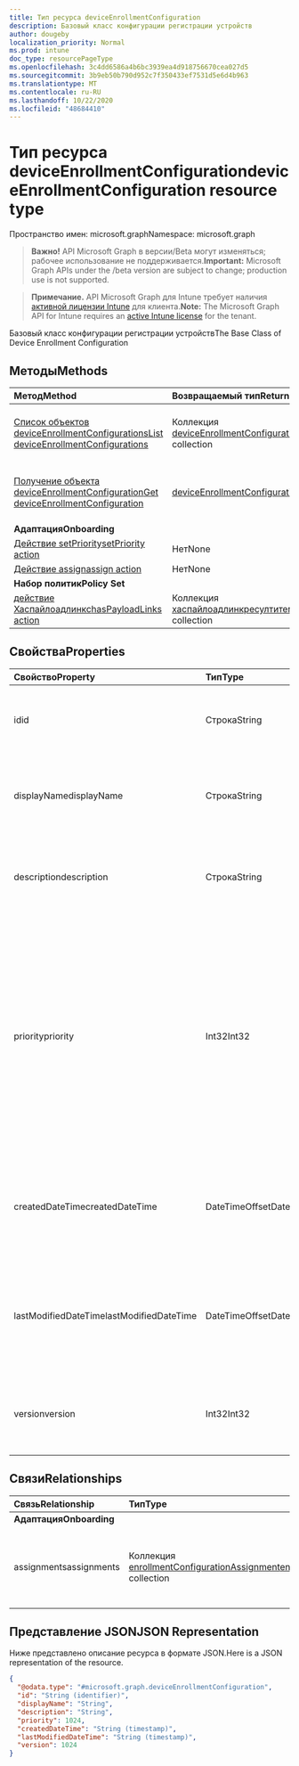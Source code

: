 ```yaml
---
title: Тип ресурса deviceEnrollmentConfiguration
description: Базовый класс конфигурации регистрации устройств
author: dougeby
localization_priority: Normal
ms.prod: intune
doc_type: resourcePageType
ms.openlocfilehash: 3c4dd6586a4b6bc3939ea4d918756670cea027d5
ms.sourcegitcommit: 3b9eb50b790d952c7f350433ef7531d5e6d4b963
ms.translationtype: MT
ms.contentlocale: ru-RU
ms.lasthandoff: 10/22/2020
ms.locfileid: "48684410"
---
```

# <a name="deviceenrollmentconfiguration-resource-type"></a><span data-ttu-id="f4abd-103">Тип ресурса deviceEnrollmentConfiguration</span><span class="sxs-lookup"><span data-stu-id="f4abd-103">deviceEnrollmentConfiguration resource type</span></span>

<span data-ttu-id="f4abd-104">Пространство имен: microsoft.graph</span><span class="sxs-lookup"><span data-stu-id="f4abd-104">Namespace: microsoft.graph</span></span>

> <span data-ttu-id="f4abd-105">**Важно!** API Microsoft Graph в версии/Beta могут изменяться; рабочее использование не поддерживается.</span><span class="sxs-lookup"><span data-stu-id="f4abd-105">**Important:** Microsoft Graph APIs under the /beta version are subject to change; production use is not supported.</span></span>

> <span data-ttu-id="f4abd-106">**Примечание.** API Microsoft Graph для Intune требует наличия [активной лицензии Intune](https://go.microsoft.com/fwlink/?linkid=839381) для клиента.</span><span class="sxs-lookup"><span data-stu-id="f4abd-106">**Note:** The Microsoft Graph API for Intune requires an [active Intune license](https://go.microsoft.com/fwlink/?linkid=839381) for the tenant.</span></span>

<span data-ttu-id="f4abd-107">Базовый класс конфигурации регистрации устройств</span><span class="sxs-lookup"><span data-stu-id="f4abd-107">The Base Class of Device Enrollment Configuration</span></span>

## <a name="methods"></a><span data-ttu-id="f4abd-108">Методы</span><span class="sxs-lookup"><span data-stu-id="f4abd-108">Methods</span></span>
|<span data-ttu-id="f4abd-109">Метод</span><span class="sxs-lookup"><span data-stu-id="f4abd-109">Method</span></span>|<span data-ttu-id="f4abd-110">Возвращаемый тип</span><span class="sxs-lookup"><span data-stu-id="f4abd-110">Return Type</span></span>|<span data-ttu-id="f4abd-111">Описание</span><span class="sxs-lookup"><span data-stu-id="f4abd-111">Description</span></span>|
|:---|:---|:---|
|[<span data-ttu-id="f4abd-112">Список объектов deviceEnrollmentConfigurations</span><span class="sxs-lookup"><span data-stu-id="f4abd-112">List deviceEnrollmentConfigurations</span></span>](../api/intune-shared-deviceenrollmentconfiguration-list.md)|<span data-ttu-id="f4abd-113">Коллекция [deviceEnrollmentConfiguration](../resources/intune-shared-deviceenrollmentconfiguration.md)</span><span class="sxs-lookup"><span data-stu-id="f4abd-113">[deviceEnrollmentConfiguration](../resources/intune-shared-deviceenrollmentconfiguration.md) collection</span></span>|<span data-ttu-id="f4abd-114">Список свойств и связей объектов [deviceEnrollmentConfiguration](../resources/intune-shared-deviceenrollmentconfiguration.md).</span><span class="sxs-lookup"><span data-stu-id="f4abd-114">List properties and relationships of the [deviceEnrollmentConfiguration](../resources/intune-shared-deviceenrollmentconfiguration.md) objects.</span></span>|
|[<span data-ttu-id="f4abd-115">Получение объекта deviceEnrollmentConfiguration</span><span class="sxs-lookup"><span data-stu-id="f4abd-115">Get deviceEnrollmentConfiguration</span></span>](../api/intune-shared-deviceenrollmentconfiguration-get.md)|[<span data-ttu-id="f4abd-116">deviceEnrollmentConfiguration</span><span class="sxs-lookup"><span data-stu-id="f4abd-116">deviceEnrollmentConfiguration</span></span>](../resources/intune-shared-deviceenrollmentconfiguration.md)|<span data-ttu-id="f4abd-117">Чтение свойств и связей объекта [deviceEnrollmentConfiguration](../resources/intune-shared-deviceenrollmentconfiguration.md).</span><span class="sxs-lookup"><span data-stu-id="f4abd-117">Read properties and relationships of the [deviceEnrollmentConfiguration](../resources/intune-shared-deviceenrollmentconfiguration.md) object.</span></span>|
|<span data-ttu-id="f4abd-118">**Адаптация**</span><span class="sxs-lookup"><span data-stu-id="f4abd-118">**Onboarding**</span></span>|
|[<span data-ttu-id="f4abd-119">Действие setPriority</span><span class="sxs-lookup"><span data-stu-id="f4abd-119">setPriority action</span></span>](../api/intune-shared-deviceenrollmentconfiguration-setpriority.md)|<span data-ttu-id="f4abd-120">Нет</span><span class="sxs-lookup"><span data-stu-id="f4abd-120">None</span></span>|<span data-ttu-id="f4abd-121">Н/Д</span><span class="sxs-lookup"><span data-stu-id="f4abd-121">Not yet documented</span></span>|
|[<span data-ttu-id="f4abd-122">Действие assign</span><span class="sxs-lookup"><span data-stu-id="f4abd-122">assign action</span></span>](../api/intune-shared-deviceenrollmentconfiguration-assign.md)|<span data-ttu-id="f4abd-123">Нет</span><span class="sxs-lookup"><span data-stu-id="f4abd-123">None</span></span>|<span data-ttu-id="f4abd-124">Н/Д</span><span class="sxs-lookup"><span data-stu-id="f4abd-124">Not yet documented</span></span>|
|<span data-ttu-id="f4abd-125">**Набор политик**</span><span class="sxs-lookup"><span data-stu-id="f4abd-125">**Policy Set**</span></span>|
|[<span data-ttu-id="f4abd-126">действие Хаспайлоадлинкс</span><span class="sxs-lookup"><span data-stu-id="f4abd-126">hasPayloadLinks action</span></span>](../api/intune-shared-deviceenrollmentconfiguration-haspayloadlinks.md)|<span data-ttu-id="f4abd-127">Коллекция [хаспайлоадлинкресултитем](../resources/intune-policyset-haspayloadlinkresultitem.md)</span><span class="sxs-lookup"><span data-stu-id="f4abd-127">[hasPayloadLinkResultItem](../resources/intune-policyset-haspayloadlinkresultitem.md) collection</span></span>|<span data-ttu-id="f4abd-128">Н/Д</span><span class="sxs-lookup"><span data-stu-id="f4abd-128">Not yet documented</span></span>|

## <a name="properties"></a><span data-ttu-id="f4abd-129">Свойства</span><span class="sxs-lookup"><span data-stu-id="f4abd-129">Properties</span></span>
|<span data-ttu-id="f4abd-130">Свойство</span><span class="sxs-lookup"><span data-stu-id="f4abd-130">Property</span></span>|<span data-ttu-id="f4abd-131">Тип</span><span class="sxs-lookup"><span data-stu-id="f4abd-131">Type</span></span>|<span data-ttu-id="f4abd-132">Описание</span><span class="sxs-lookup"><span data-stu-id="f4abd-132">Description</span></span>|
|:---|:---|:---|
|<span data-ttu-id="f4abd-133">id</span><span class="sxs-lookup"><span data-stu-id="f4abd-133">id</span></span>|<span data-ttu-id="f4abd-134">Строка</span><span class="sxs-lookup"><span data-stu-id="f4abd-134">String</span></span>|<span data-ttu-id="f4abd-135">Уникальный идентификатор для учетной записи</span><span class="sxs-lookup"><span data-stu-id="f4abd-135">Unique Identifier for the account</span></span>|
|<span data-ttu-id="f4abd-136">displayName</span><span class="sxs-lookup"><span data-stu-id="f4abd-136">displayName</span></span>|<span data-ttu-id="f4abd-137">Строка</span><span class="sxs-lookup"><span data-stu-id="f4abd-137">String</span></span>|<span data-ttu-id="f4abd-138">Отображаемое имя конфигурации регистрации устройств</span><span class="sxs-lookup"><span data-stu-id="f4abd-138">The display name of the device enrollment configuration</span></span>|
|<span data-ttu-id="f4abd-139">description</span><span class="sxs-lookup"><span data-stu-id="f4abd-139">description</span></span>|<span data-ttu-id="f4abd-140">Строка</span><span class="sxs-lookup"><span data-stu-id="f4abd-140">String</span></span>|<span data-ttu-id="f4abd-141">Описание конфигурации регистрации устройств</span><span class="sxs-lookup"><span data-stu-id="f4abd-141">The description of the device enrollment configuration</span></span>|
|<span data-ttu-id="f4abd-142">priority</span><span class="sxs-lookup"><span data-stu-id="f4abd-142">priority</span></span>|<span data-ttu-id="f4abd-143">Int32</span><span class="sxs-lookup"><span data-stu-id="f4abd-143">Int32</span></span>|<span data-ttu-id="f4abd-144">Priority используется, когда пользователь существует в нескольких группах, которым назначена Настройка регистрации.</span><span class="sxs-lookup"><span data-stu-id="f4abd-144">Priority is used when a user exists in multiple groups that are assigned enrollment configuration.</span></span> <span data-ttu-id="f4abd-145">Пользователи подчиняются только конфигурации с наименьшим значением приоритета.</span><span class="sxs-lookup"><span data-stu-id="f4abd-145">Users are subject only to the configuration with the lowest priority value.</span></span>|
|<span data-ttu-id="f4abd-146">createdDateTime</span><span class="sxs-lookup"><span data-stu-id="f4abd-146">createdDateTime</span></span>|<span data-ttu-id="f4abd-147">DateTimeOffset</span><span class="sxs-lookup"><span data-stu-id="f4abd-147">DateTimeOffset</span></span>|<span data-ttu-id="f4abd-148">Созданная Дата и время в формате UTC для конфигурации регистрации устройств</span><span class="sxs-lookup"><span data-stu-id="f4abd-148">Created date time in UTC of the device enrollment configuration</span></span>|
|<span data-ttu-id="f4abd-149">lastModifiedDateTime</span><span class="sxs-lookup"><span data-stu-id="f4abd-149">lastModifiedDateTime</span></span>|<span data-ttu-id="f4abd-150">DateTimeOffset</span><span class="sxs-lookup"><span data-stu-id="f4abd-150">DateTimeOffset</span></span>|<span data-ttu-id="f4abd-151">Дата и время последнего изменения конфигурации регистрации устройств в формате UTC</span><span class="sxs-lookup"><span data-stu-id="f4abd-151">Last modified date time in UTC of the device enrollment configuration</span></span>|
|<span data-ttu-id="f4abd-152">version</span><span class="sxs-lookup"><span data-stu-id="f4abd-152">version</span></span>|<span data-ttu-id="f4abd-153">Int32</span><span class="sxs-lookup"><span data-stu-id="f4abd-153">Int32</span></span>|<span data-ttu-id="f4abd-154">Версия конфигурации регистрации устройств</span><span class="sxs-lookup"><span data-stu-id="f4abd-154">The version of the device enrollment configuration</span></span>|

## <a name="relationships"></a><span data-ttu-id="f4abd-155">Связи</span><span class="sxs-lookup"><span data-stu-id="f4abd-155">Relationships</span></span>
|<span data-ttu-id="f4abd-156">Связь</span><span class="sxs-lookup"><span data-stu-id="f4abd-156">Relationship</span></span>|<span data-ttu-id="f4abd-157">Тип</span><span class="sxs-lookup"><span data-stu-id="f4abd-157">Type</span></span>|<span data-ttu-id="f4abd-158">Описание</span><span class="sxs-lookup"><span data-stu-id="f4abd-158">Description</span></span>|
|:---|:---|:---|
|<span data-ttu-id="f4abd-159">**Адаптация**</span><span class="sxs-lookup"><span data-stu-id="f4abd-159">**Onboarding**</span></span>|
|<span data-ttu-id="f4abd-160">assignments</span><span class="sxs-lookup"><span data-stu-id="f4abd-160">assignments</span></span>|<span data-ttu-id="f4abd-161">Коллекция [enrollmentConfigurationAssignment](../resources/intune-onboarding-enrollmentconfigurationassignment.md)</span><span class="sxs-lookup"><span data-stu-id="f4abd-161">[enrollmentConfigurationAssignment](../resources/intune-onboarding-enrollmentconfigurationassignment.md) collection</span></span>|<span data-ttu-id="f4abd-162">Список назначений групп для профиля конфигурации устройства</span><span class="sxs-lookup"><span data-stu-id="f4abd-162">The list of group assignments for the device configuration profile</span></span>|

## <a name="json-representation"></a><span data-ttu-id="f4abd-163">Представление JSON</span><span class="sxs-lookup"><span data-stu-id="f4abd-163">JSON Representation</span></span>
<span data-ttu-id="f4abd-164">Ниже представлено описание ресурса в формате JSON.</span><span class="sxs-lookup"><span data-stu-id="f4abd-164">Here is a JSON representation of the resource.</span></span>
<!-- {
  "blockType": "resource",
  "keyProperty": "id",
  "@odata.type": "microsoft.graph.deviceEnrollmentConfiguration"
}
-->
``` json
{
  "@odata.type": "#microsoft.graph.deviceEnrollmentConfiguration",
  "id": "String (identifier)",
  "displayName": "String",
  "description": "String",
  "priority": 1024,
  "createdDateTime": "String (timestamp)",
  "lastModifiedDateTime": "String (timestamp)",
  "version": 1024
}
```





